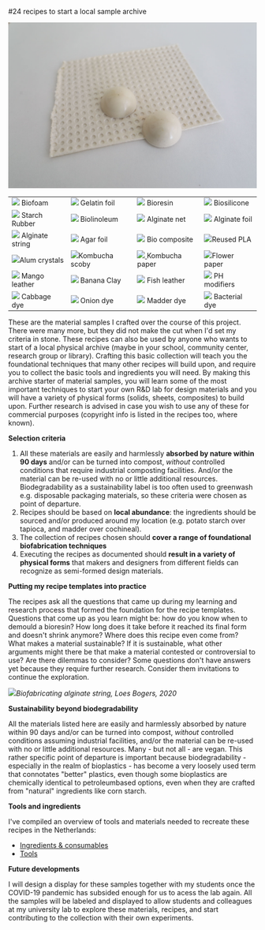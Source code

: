 #24 recipes to start a local sample archive

![](./images/finalpics-16_foam_GOOD.jpg)

|||||
|---|---|---|---|
| [![](../../images/finalpics-16_foam_GOOD.jpg)](../../../files/recipes/biofoam/) Biofoam | [![](../../images/finalpics-67.jpg)](../../../files/recipes/biofoilextraflexible) Gelatin foil |[![](../../images/finalpics-37.jpg)](../../../files/recipes/bioresin) Bioresin | [![](../../images/finalpics-45_silicone.jpg)](../../../files/recipes/biosilicon) Biosilicone |
|[![](../../images/finalpics-47.jpg)](../../../files/recipes/biorubber) Starch Rubber | [![](../../images/finalpics-56.jpg)](../../../files/recipes/biolino) Biolinoleum | [![](../../images/finalpics-3.jpg)](../../../files/recipes/alginatenet) Alginate net | [![](../../images/finalpics-52.jpg)](../../../files/recipes/alginatefoil) Alginate foil |
| [![](../../images/finalpics-72.jpg)](../../../files/recipes/alginatestring) Alginate string | [![](../../images/finalpics-80.jpg)](../../../files/recipes/agarfoil) Agar foil | [![](../../images/finalpics-58.jpg)](../../../files/recipes/agarcomposite) Bio composite | [![](../../images/finalpics-61.jpg)](../../../files/recipes/recycledPLA)Reused PLA |
|[![](../../images/finalpics-4.jpg)](../../../files/recipes/alumcrystalsilk)Alum crystals|[![](../../images/finalpics_reexported-3.jpg)](../../../files/recipes/kombuchascoby)Kombucha scoby|[![](../../images/finalpics-14.jpg) ](../../../files/recipes/kombuchapaper) Kombucha paper|[![](../../images/finalpics-127.jpg)](../../../files/recipes/flowerpaper)Flower paper|
|[![](../../images/finalpics-20.jpg)](../../../files/recipes/mangoleather) Mango leather |[![](../../images/finalpics_reexported-2.jpg)](../../../files/recipes/bananaclay) Banana Clay | [![](../../images/finalpics-76.jpg)](../../../files/recipes/fishskin) Fish leather |  [![](../../images/finalpics_reexported-1.jpg)](../../../files/recipes/phmodifiers) PH modifiers |
|[![](../../images/finalpics-115.jpg)](../../../files/recipes/cabbagedye) Cabbage dye | [![](../../images/finalpics-143.jpg)](../../../files/recipes/oniondye) Onion dye |[![](../../images/finalpics-83.jpg)](../../../files/recipes/madderdye) Madder dye |[![](../../images/finalpics-124.jpg)](../../../files/recipes/bacterialdye) Bacterial dye | 

These are the material samples I crafted over the course of this project. There were many more, but they did not make the cut when I'd set my criteria in stone. These recipes can also be used by anyone who wants to start of a local physical archive (maybe in your school, community center, research group or library). Crafting this basic collection will teach you the foundational techniques that many other recipes will build upon, and require you to collect the basic tools and ingredients you will need. By making this archive starter of material samples, you will learn some of the most important techniques to start your own R&D lab for design materials and you will have a variety of physical forms (solids, sheets, composites) to build upon. Further research is advised in case you wish to use any of these for commercial purposes (copyright info is listed in the recipes too, where known).

**Selection criteria**

1.  All these materials are easily and harmlessly **absorbed by nature within 90 days** and/or can be turned into compost, *without* controlled conditions that require industrial composting facilities. And/or the material can be re-used with no or little additional resources. Biodegradability as a sustainability label is too often used to greenwash e.g. disposable packaging materials, so these criteria were chosen as point of departure.
1. Recipes should be based on **local abundance**: the ingredients should be sourced and/or produced around my location (e.g. potato starch over tapioca, and madder over cochineal). 
1. The collection of recipes chosen should **cover a range of foundational biofabrication techniques**
1. Executing the recipes as documented should **result in a variety of physical forms** that makers and designers from different fields can recognize as semi-formed design materials. 

**Putting my recipe templates into practice**

The recipes ask all the questions that came up during my learning and research process that formed the foundation for the recipe templates. Questions that come up as you learn might be: how do you know when to demould a bioresin? How long does it take before it reached its final form and doesn't shrink anymore? Where does this recipe even come from? What makes a material sustainable? If it is sustainable, what other arguments might there be that make a material contested or controversial to use? Are there dilemmas to consider? Some questions don't have answers yet because they require further research. Consider them invitations to continue the exploration. 

![](../../images/pics-insta1.jpg)*Biofabricating alginate string, Loes Bogers, 2020*

**Sustainability beyond biodegradability**

All the materials listed here are easily and harmlessly absorbed by nature within 90 days and/or can be turned into compost, *without* controlled conditions assuming industrial facilities, and/or the material can be re-used with no or little additional resources. Many - but not all - are vegan. This rather specific point of departure is important because biodegradability - especially in the realm of bioplastics - has become a very loosely used term that connotates "better" plastics, even though some bioplastics are chemically identical to petroleumbased options, even when they are crafted from "natural" ingredients like corn starch. 

**Tools and ingredients**

I've compiled an overview of tools and materials needed to recreate these recipes in the Netherlands: 

- [Ingredients & consumables ](../../../files/ingredients_consumables/)
- [Tools](../../../files/tools/)

**Future developments**

I will design a display for these samples together with my students once the COVID-19 pandemic has subsided enough for us to acess the lab again. All the samples will be labeled and displayed to allow students and colleagues at my university lab to explore these materials, recipes, and start contributing to the collection with their own experiments. 
